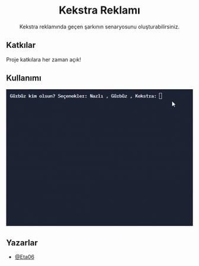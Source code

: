   
<h1 align="center">Kekstra Reklamı </h1>

<p align ="center">Kekstra reklamında geçen şarkının senaryosunu oluşturabilirsiniz. </p>



## Katkılar

Proje katkılara her zaman açık!




## Kullanımı
<p align="center">
  <img src="https://github.com/Eta06/kekstra/blob/main/Kekstra-GitHub.gif?raw=true"/>
</p>
  


## Yazarlar

- [@Eta06](https://github.com/Eta06)

